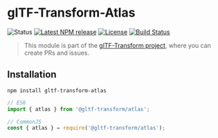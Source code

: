 # glTF-Transform-Atlas

<!-- This file is automatically generated. Please don't edit it directly:
if you find an error, edit the source file (likely index.ts), and re-run
./scripts/update-readmes in the turf project. -->

![Status](https://img.shields.io/badge/status-experimental-orange.svg)
[![Latest NPM release](https://img.shields.io/npm/v/gltf-transform-atlas.svg)](https://www.npmjs.com/package/gltf-transform-atlas)
[![License](https://img.shields.io/npm/l/@gltf-transform/core.svg)](https://github.com/donmccurdy/glTF-Transform/blob/master/LICENSE)
[![Build Status](https://travis-ci.com/donmccurdy/glTF-Transform.svg?branch=master)](https://travis-ci.com/donmccurdy/glTF-Transform)

> This module is part of the [glTF-Transform project](https://github.com/donmccurdy/glTF-Transform), where you can create PRs and
issues.

## Installation

```
npm install gltf-transform-atlas
```

```js
// ES6
import { atlas } from '@gltf-transform/atlas';

// CommonJS
const { atlas } = require('@gltf-transform/atlas');
```

